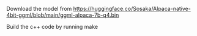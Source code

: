 Download the model from https://huggingface.co/Sosaka/Alpaca-native-4bit-ggml/blob/main/ggml-alpaca-7b-q4.bin

Build the c++ code by running make
